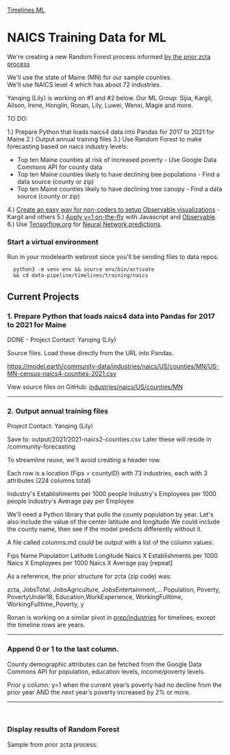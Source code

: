 [Timelines ML](../../)

# NAICS Training Data for ML

We're creating a new Random Forest process informed [by the prior zcta process](../../prep/all)

We'll use the state of Maine (MN) for our sample counties.  
We'll use NAICS level 4 which has about 72 industries.

Yanqing (Lily) is working on #1 and #2 below.
Our ML Group: Sijia, Kargil, Alison, Irene, Honglin, Ronan, Lily, Luwei, Wenxi, Magie and more.

TO DO:

1.) Prepare Python that loads naics4 data into Pandas for 2017 to 2021 for Maine
2.) Output annual training files
3.) Use Random Forest to make forecasting based on naics industry levels:
- Top ten Maine counties at risk of increased poverty - Use Google Data Commons API for county data
- Top ten Maine counties likely to have declining bee populations - Find a data source (county or zip)
- Top ten Maine counties likely to have declining tree canopy - Find a data source (county or zip)

4.) [Create an easy way for non-coders to setup Observable visualizations](/data-pipeline/timelines/observable) - Kargil and others
5.) [Apply y=1 on-the-fly](/data-pipeline/research/bees/) with Javascript and [Observable](../../observable/).
6.) Use [Tensorflow.org](https://www.tensorflow.org/js/demos) for [Neural Network predictions](https://www.tensorflow.org/s/results/?q=neural%20networks).

### Start a virtual environment

Run in your modelearth webroot since you'll be sending files to data repos.

      python3 -m venv env && source env/bin/activate
      && cd data-pipeline/timelines/training/naics


## Current Projects

### 1. Prepare Python that loads naics4 data into Pandas for 2017 to 2021 for Maine

DONE - Project Contact: Yanqing (Lily)

Source files. Load these directly from the URL into Pandas.

https://model.earth/community-data/industries/naics/US/counties/MN/US-MN-census-naics4-counties-2021.csv

View source files on GitHub: [industries/naics/US/counties/MN](https://github.com/ModelEarth/community-data/tree/master/industries/naics/US/counties/MN)

---


### 2. Output annual training files

Project Contact: Yanqing (Lily)

Save to: output/2021/2021-naics2-counties.csv
Later these will reside in /community-forecasting

To streamline reuse, we'll avoid creating a header row.

Each row is a location (Fips = countyID) with 73 industries, each with 3 attributes (224 columns total)

Industry's Establishments per 1000 people
Industry's Employees per 1000 people
Industry's Average pay per Employee

We'll need a Python library that pulls the county population by year.
Let's also include the value of the center latitude and longitude
We could include the county name, then see if the model predicts differently without it.

A file called columns.md could be output with a list of the column values:

Fips
Name
Population
Latitude
Longitude
Naics X Establishments per 1000
Naics X Employees per 1000
Naics X Average pay
[repeat]

<!--
Fips, N1111-Firms, N1111-People, N1111-Pay, N2222-Firms, N2222-People, N2222-Pay, ...

The following attribute names are equivalent:

Firms = Establishments
People = Employees
Pay = Payroll
-->

As a reference, the prior structure for zcta (zip code) was:

zcta, JobsTotal, JobsAgriculture, JobsEntertainment,…
Population, Poverty, PovertyUnder18, Education,WorkExperience, WorkingFulltime, WorkingFulltime_Poverty, y

Ronan is working on a similar pivot in [prep/industries](../../prep/industries/) for timelines, except the timeline rows are years.

---

### Append 0 or 1 to the last column.

County demographic attributes can be fetched from the Google Data Commons API for population, education levels, income/poverty levels.

Prior y column:
y=1 when the current year’s poverty had no decline from the prior year AND the next year’s poverty increased by 2% or more.
<!--
Applied in
prep/all/zcta_2016.SQL.txt

-- Change from prior year is steady (0%) or increasing, change to next year is increasing by 2% or more.

CASE
      WHEN (prior1.poverty - p.poverty) >= 0 AND (p.poverty - next.poverty) >= 2 THEN 1
      ELSE 0
END

AS y -- the povertyBinary for >= 2% in coming year, and no decline for current year.
-->

---
<br>

### Display results of Random Forest

Sample from prior zcta process: